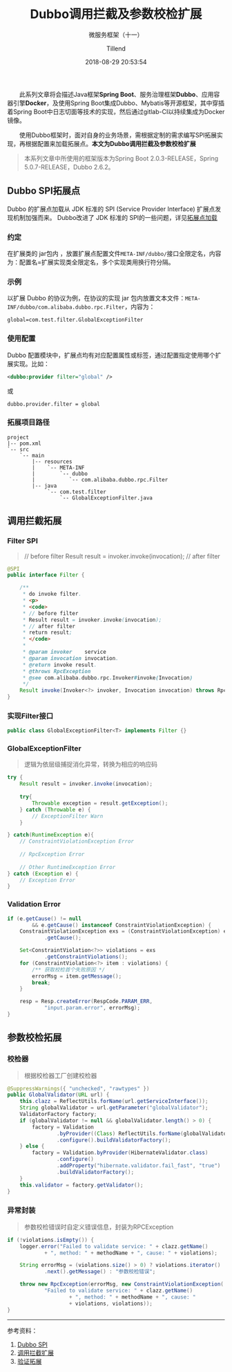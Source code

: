 ﻿---
layout:     post
title:      "Dubbo调用拦截及参数校检扩展"
subtitle:   "微服务框架（十一）"
date:       2018-08-29 20:53:54
author:     "Tillend"
catalog:      true
header-img: "img/post-bg-alitrip.jpg"
tags:
    - Dubbo
---

　　此系列文章将会描述Java框架**Spring Boot**、服务治理框架**Dubbo**、应用容器引擎**Docker**，及使用Spring Boot集成Dubbo、Mybatis等开源框架，其中穿插着Spring Boot中日志切面等技术的实现，然后通过gitlab-CI以持续集成为Docker镜像。

　　使用Dubbo框架时，面对自身的业务场景，需根据定制的需求编写SPI拓展实现，再根据配置来加载拓展点。**本文为Dubbo调用拦截及参数校检扩展**

> 本系列文章中所使用的框架版本为Spring Boot 2.0.3-RELEASE，Spring 5.0.7-RELEASE，Dubbo 2.6.2。

## Dubbo SPI拓展点

Dubbo 的扩展点加载从 JDK 标准的 SPI (Service Provider Interface) 扩展点发现机制加强而来。
Dubbo改进了 JDK 标准的 SPI的一些问题，详见[拓展点加载](http://dubbo.apache.org/zh-cn/docs/dev/SPI.html)

### 约定

在扩展类的 jar包内 ，放置扩展点配置文件`META-INF/dubbo/`接口全限定名，内容为：配置名=扩展实现类全限定名，多个实现类用换行符分隔。

### 示例

以扩展 Dubbo 的协议为例，在协议的实现 jar 包内放置文本文件：`META-INF/dubbo/com.alibaba.dubbo.rpc.Filter`，内容为：
```
global=com.test.filter.GlobalExceptionFilter
```

### 使用配置

Dubbo 配置模块中，扩展点均有对应配置属性或标签，通过配置指定使用哪个扩展实现。比如：
```xml
<dubbo:provider filter="global" />
```

或

```properties
dubbo.provider.filter = global
```

### 拓展项目路径

```
project
|-- pom.xml
`-- src
    `-- main
        |-- resources
        |    `-- META-INF
        |        `-- dubbo
        |           `-- com.alibaba.dubbo.rpc.Filter
        |-- java
        	 `-- com.test.filter
        	 	 `-- GlobalExceptionFilter.java

```

## 调用拦截拓展

### Filter SPI

> // before filter
      Result result = invoker.invoke(invocation);
     // after filter

```java
@SPI
public interface Filter {

    /**
     * do invoke filter.
     * <p>
     * <code>
     * // before filter
     * Result result = invoker.invoke(invocation);
     * // after filter
     * return result;
     * </code>
     *
     * @param invoker    service
     * @param invocation invocation.
     * @return invoke result.
     * @throws RpcException
     * @see com.alibaba.dubbo.rpc.Invoker#invoke(Invocation)
     */
    Result invoke(Invoker<?> invoker, Invocation invocation) throws RpcException;
}
```

### 实现Filter接口

```java
public class GlobalExceptionFilter<T> implements Filter {}
```

### GlobalExceptionFilter

> 逻辑为依层级捕捉消化异常，转换为相应的响应码

```java
try {
	Result result = invoker.invoke(invocation);
	
	try{
		Throwable exception = result.getException();
	} catch (Throwable e) {
		// ExceptionFilter Warn
	}

} catch(RuntimeException e){
	// ConstraintViolationException Error
	
	// RpcException Error
	
	// Other RuntimeException Error
} catch (Exception e) {
	// Exception Error
}
```

### Validation Error
```java
if (e.getCause() != null
		&& e.getCause() instanceof ConstraintViolationException) {
	ConstraintViolationException exs = (ConstraintViolationException) e
			.getCause();

	Set<ConstraintViolation<?>> violations = exs
			.getConstraintViolations();
	for (ConstraintViolation<?> item : violations) {
		/** 获取校检首个失败原因 */
		errorMsg = item.getMessage();
		break;
	}

	resp = Resp.createError(RespCode.PARAM_ERR,
			"input.param.error", errorMsg);
}
```

## 参数校检拓展

### 校检器

> 根据校检器工厂创建校检器

```java
@SuppressWarnings({ "unchecked", "rawtypes" })
public GlobalValidator(URL url) {
	this.clazz = ReflectUtils.forName(url.getServiceInterface());
	String globalValidator = url.getParameter("globalValidator");
	ValidatorFactory factory;
	if (globalValidator != null && globalValidator.length() > 0) {
		factory = Validation
				.byProvider((Class) ReflectUtils.forName(globalValidator))
				.configure().buildValidatorFactory();
	} else {
		factory = Validation.byProvider(HibernateValidator.class)
				.configure()
				.addProperty("hibernate.validator.fail_fast", "true")
				.buildValidatorFactory();
	}
	this.validator = factory.getValidator();
}
```

### 异常封装

> 参数校检错误时自定义错误信息，封装为RPCException

```java
if (!violations.isEmpty()) {
	logger.error("Failed to validate service: " + clazz.getName()
			+ ", method: " + methodName + ", cause: " + violations);

	String errorMsg = (violations.size() > 0) ? violations.iterator()
			.next().getMessage() : "参数校检错误";

	throw new RpcException(errorMsg, new ConstraintViolationException(
			"Failed to validate service: " + clazz.getName()
					+ ", method: " + methodName + ", cause: "
					+ violations, violations));
}
```



---
参考资料：
1. [Dubbo SPI](http://dubbo.apache.org/zh-cn/docs/dev/SPI.html)
2. [调用拦截扩展](http://dubbo.apache.org/zh-cn/docs/dev/impls/filter.html)
3. [验证拓展](http://dubbo.apache.org/zh-cn/docs/dev/impls/validation.html)
